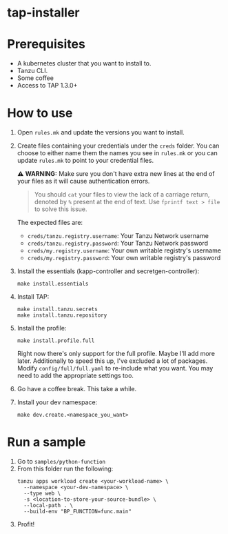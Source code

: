 # tap-installer

# Prerequisites
* A kubernetes cluster that you want to install to.
* Tanzu CLI.
* Some coffee
* Access to TAP 1.3.0+

# How to use
1. Open `rules.mk` and update the versions you want to install.
1. Create files containing your credentials under the `creds` folder.
    You can choose to either name them the names you see in `rules.mk` or you can update `rules.mk` to point to your credential files.

    :warning: **WARNING:** Make sure you don't have extra new lines at the end of your files as it will cause authentication errors.
    > You should `cat` your files to view the lack of a carriage return, denoted by `%` present at the end of text. Use `fprintf text > file` to solve    this issue.

    The expected files are:
    * `creds/tanzu.registry.username`: Your Tanzu Network username
    * `creds/tanzu.registry.password`: Your Tanzu Network password
    * `creds/my.registry.username`: Your own writable registry's username
    * `creds/my.registry.password`: Your own writable registry's password
1. Install the essentials (kapp-controller and secretgen-controller):
    ```
    make install.essentials
    ```
1. Install TAP:
    ```
    make install.tanzu.secrets
    make install.tanzu.repository
    ```
1. Install the profile:
    ```
    make install.profile.full
    ```
    Right now there's only support for the full profile. Maybe I'll add more later. Additionally to speed this up, I've excluded a lot of packages. Modify `config/full/full.yaml` to re-include what you want. You may need to add the appropriate settings too.
1. Go have a coffee break. This take a while.
1. Install your dev namespace:
    ```
    make dev.create.<namespace_you_want>
    ```

# Run a sample
1. Go to `samples/python-function`
1. From this folder run the following:
    ```
    tanzu apps workload create <your-workload-name> \
      --namespace <your-dev-namespace> \
      --type web \
      -s <location-to-store-your-source-bundle> \
      --local-path . \
      --build-env "BP_FUNCTION=func.main"
    ```
1. Profit!
